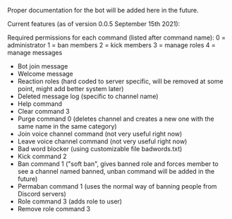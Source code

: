 Proper documentation for the bot will be added here in the future.

Current features (as of version 0.0.5 September 15th 2021):

Required permissions for each command (listed after command name):
0 = administrator
1 = ban members
2 = kick members
3 = manage roles
4 = manage messages


- Bot join message
- Welcome message
- Reaction roles (hard coded to server specific, will be removed at some point, might add better system later)
- Deleted message log (specific to channel name)
- Help command
- Clear command 3
- Purge command 0 (deletes channel and creates a new one with the same name in the same category)
- Join voice channel command (not very useful right now)
- Leave voice channel command (not very useful right now)
- Bad word blocker (using customizable file badwords.txt)
- Kick command 2
- Ban command 1 ("soft ban", gives banned role and forces member to see a channel named banned, unban command will be added in the future)
- Permaban command 1 (uses the normal way of banning people from Discord servers)
- Role command 3 (adds role to user)
- Remove role command 3
